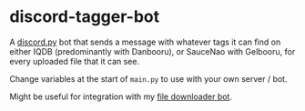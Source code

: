 # discord-tagger-bot
A [discord.py](https://github.com/Rapptz/discord.py) bot that sends a message with whatever tags it can find on either IQDB (predominantly with Danbooru), or SauceNao with Gelbooru, for every uploaded file that it can see.

Change variables at the start of `main.py` to use with your own server / bot.

Might be useful for integration with my [file downloader bot](https://github.com/Pruffer/discord-file-downloader-bot).

